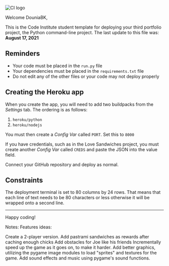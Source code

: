 ![CI logo](https://codeinstitute.s3.amazonaws.com/fullstack/ci_logo_small.png)

Welcome DouniaBK,

This is the Code Institute student template for deploying your third portfolio project, the Python command-line project. The last update to this file was: **August 17, 2021**

## Reminders

* Your code must be placed in the `run.py` file
* Your dependencies must be placed in the `requirements.txt` file
* Do not edit any of the other files or your code may not deploy properly

## Creating the Heroku app

When you create the app, you will need to add two buildpacks from the _Settings_ tab. The ordering is as follows:

1. `heroku/python`
2. `heroku/nodejs`

You must then create a _Config Var_ called `PORT`. Set this to `8000`

If you have credentials, such as in the Love Sandwiches project, you must create another _Config Var_ called `CREDS` and paste the JSON into the value field.

Connect your GitHub repository and deploy as normal.

## Constraints

The deployment terminal is set to 80 columns by 24 rows. That means that each line of text needs to be 80 characters or less otherwise it will be wrapped onto a second line.

-----
Happy coding!

Notes:
Features ideas:

Create a 2-player version.
Add pastrami sandwiches as rewards after caching enough chicks
Add obstacles for Joe like his friends
Incrementally speed up the game as it goes on, to make it harder.
Add better graphics, utilizing the pygame image modules to load "sprites" and textures for the game.
Add sound effects and music using pygame's sound functions.